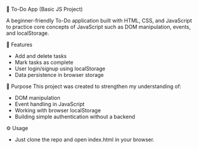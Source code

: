 📝 To-Do App (Basic JS Project)

A beginner-friendly To-Do application built with HTML, CSS, and JavaScript to practice core concepts of JavaScript such as DOM manipulation, events, and localStorage.

🚀 Features
- Add and delete tasks
- Mark tasks as complete
- User login/signup using localStorage
- Data persistence in browser storage

🎯 Purpose
This project was created to strengthen my understanding of:
- DOM manipulation
- Event handling in JavaScript
- Working with browser localStorage
- Building simple authentication without a backend

⚙️ Usage
- Just clone the repo and open index.html in your browser.
